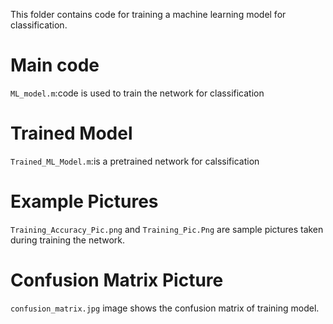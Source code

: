 This folder contains code for  training a machine learning model for classification.

# Main code
`ML_model.m`:code is used to train the network for classification

# Trained Model
`Trained_ML_Model.m`:is a pretrained network for calssification
# Example Pictures
`Training_Accuracy_Pic.png` and `Training_Pic.Png` are sample pictures taken during training the network.
# Confusion Matrix Picture
`confusion_matrix.jpg` image shows the confusion matrix of training model.
